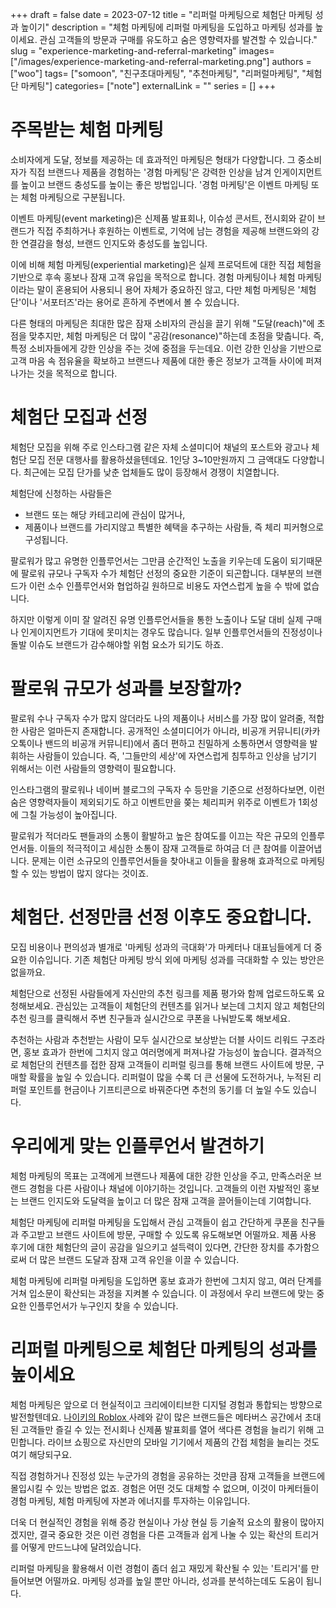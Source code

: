 +++ 
draft = false
date = 2023-07-12
title = "리퍼럴 마케팅으로 체험단 마케팅 성과 높이기"
description = "체험 마케팅에 리퍼럴 마케팅을 도입하고 마케팅 성과를 높이세요. 관심 고객들의 방문과 구매를 유도하고 숨은 영향력자를 발견할 수 있습니다."
slug = "experience-marketing-and-referral-marketing"
images= ["/images/experience-marketing-and-referral-marketing.png"]
authors = ["woo"]
tags= ["somoon", "친구초대마케팅", "추천마케팅", "리퍼럴마케팅", "체험단 마케팅"]
categories= ["note"]
externalLink = ""
series = []
+++


# 주목받는 체험 마케팅
소비자에게 도달, 정보를 제공하는 데 효과적인 마케팅은 형태가 다양합니다. 그 중소비자가 직접 브랜드나 제품을 경험하는 '경험 마케팅'은 강력한 인상을 남겨 인게이지먼트를 높이고 브랜드 충성도를 높이는 좋은 방법입니다. '경험 마케팅'은 이벤트 마케팅 또는 체험 마케팅으로 구분됩니다. 

이벤트 마케팅(event marketing)은 신제품 발표회나, 이슈성 콘서트, 전시회와 같이 브랜드가 직접 주최하거나 후원하는 이벤트로, 기억에 남는 경험을 제공해 브랜드와의 강한 연결감을 형성, 브랜드 인지도와 충성도를 높입니다. 

이에 비해 체험 마케팅(experiential marketing)은 실제 프로덕트에 대한 직접 체험을 기반으로 후속 홍보나 잠재 고객 유입을 목적으로 합니다. 경험 마케팅이나 체험 마케팅이라는 말이 혼용되어 사용되니 용어 자체가 중요하진 않고, 다만 체험 마케팅은 '체험단'이나 '서포터즈'라는 용어로 흔하게 주변에서 볼 수 있습니다.  

다른 형태의 마케팅은 최대한 많은 잠재 소비자의 관심을 끌기 위해 "도달(reach)"에 초점을 맞추지만, 체험 마케팅은 더 많이 "공감(resonance)"하는데 초점을 맞춥니다. 즉, 특정 소비자들에게 강한 인상을 주는 것에 중점을 두는데요. 이런 강한 인상을 기반으로 고객 마음 속 점유율을 확보하고 브랜드나 제품에 대한 좋은 정보가 고객들 사이에 퍼져나가는 것을 목적으로 합니다. 

# 체험단 모집과 선정
체험단 모집을 위해 주로 인스타그램 같은 자체 소셜미디어 채널의 포스트와 광고나 체험단 모집 전문 대행사를 활용하셨을텐데요. 1인당 3~10만원까지 그 금액대도 다양합니다. 최근에는 모집 단가를 낮춘 업체들도 많이 등장해서 경쟁이 치열합니다.

체험단에 신청하는 사람들은 
- 브랜드 또는 해당 카테고리에 관심이 많거나, 
- 제품이나 브랜드를 가리지않고 특별한 혜택을 추구하는 사람들, 즉 체리 피커형으로 구성됩니다. 

팔로워가 많고 유명한 인플루언서는 그만큼 순간적인 노출을 키우는데 도움이 되기때문에 팔로워 규모나 구독자 수가 체험단 선정의 중요한 기준이 되곤합니다. 대부분의 브랜드가 이런 소수 인플루언서와 협업하길 원하므로 비용도 자연스럽게 높을 수 밖에 없습니다.

하지만 이렇게 이미 잘 알려진 유명 인플루언서들을 통한 노출이나 도달 대비 실제 구매나 인게이지먼트가 기대에 못미치는 경우도 많습니다. 일부 인플루언서들의 진정성이나 돌발 이슈도 브랜드가 감수해야할 위험 요소가 되기도 하죠. 

# 팔로워 규모가 성과를 보장할까?
팔로워 수나 구독자 수가 많지 않더라도 나의 제품이나 서비스를 가장 많이 알려줄, 적합한 사람은 얼마든지 존재합니다. 공개적인 소셜미디어가 아니라, 비공개 커뮤니티(카카오톡이나 밴드의 비공개 커뮤니티)에서 좀더 편하고 친밀하게 소통하면서 영향력을 발휘하는 사람들이 있습니다. 즉,  '그들만의 세상'에 자연스럽게 침투하고 인상을 남기기 위해서는 이런 사람들의 영향력이 필요합니다. 

인스타그램의 팔로워나 네이버 블로그의 구독자 수 등만을 기준으로 선정하다보면, 이런 숨은 영향력자들이 제외되기도 하고 이벤트만을 쫒는 체리피커 위주로 이벤트가 1회성에 그칠 가능성이 높아집니다. 

팔로워가 적더라도 팬들과의 소통이 활발하고 높은 참여도를 이끄는 작은 규모의 인플루언서들. 이들의 적극적이고 세심한 소통이 잠재 고객들로 하여금 더 큰 참여를 이끌어냅니다. 문제는 이런 소규모의 인플루언서들을 찾아내고 이들을 활용해 효과적으로 마케팅할 수 있는 방법이 많지 않다는 것이죠.

# 체험단. 선정만큼 선정 이후도 중요합니다.
모집 비용이나 편의성과 별개로 '마케팅 성과의 극대화'가 마케터나 대표님들에게 더 중요한 이슈입니다. 기존 체험단 마케팅 방식 외에 마케팅 성과를 극대화할 수 있는 방안은 없을까요.

체험단으로 선정된 사람들에게 자신만의 추천 링크를 제품 평가와 함께 업로드하도록 요청해보세요. 관심있는 고객들이 체험단의 컨텐츠를 읽거나 보는데 그치지 않고 체험단의 추천 링크를 클릭해서 주변 친구들과 실시간으로 쿠폰을 나눠받도록 해보세요. 

추천하는 사람과 추천받는 사람이 모두 실시간으로 보상받는 더블 사이드 리워드 구조라면, 홍보 효과가 한번에 그치지 않고 여러명에게 퍼져나갈 가능성이 높습니다. 결과적으로 체험단의 컨텐츠를 접한 잠재 고객들이 리퍼럴 링크를 통해 브랜드 사이트에 방문, 구매할 확률을 높일 수 있습니다. 리퍼럴이 많을 수록 더 큰 선물에 도전하거나, 누적된 리퍼럴 포인트를 현금이나 기프티콘으로 바꿔준다면 추천의 동기를 더 높일 수도 있습니다. 

# 우리에게 맞는 인플루언서 발견하기
체험 마케팅의 목표는 고객에게 브랜드나 제품에 대한 강한 인상을 주고, 만족스러운 브랜드 경험을 다른 사람이나 채널에 이야기하는 것입니다. 고객들의 이런 자발적인 홍보는 브랜드 인지도와 도달력을 높이고 더 많은 잠재 고객을 끌어들이는데 기여합니다.

체험단 마케팅에 리퍼럴 마케팅을 도입해서 관심 고객들이 쉽고 간단하게 쿠폰을 친구들과 주고받고 브랜드 사이트에 방문, 구매할 수 있도록 유도해보면 어떨까요. 제품 사용 후기에 대한 체험단의 글이 공감을 일으키고 설득력이 있다면, 간단한 장치를 추가함으로써 더 많은 브랜드 도달과 잠재 고객 유인을 이끌 수 있습니다. 

체험 마케팅에 리퍼럴 마케팅을 도입하면 홍보 효과가 한번에 그치지 않고, 여러 단계를 거쳐 입소문이 확산되는 과정을 지켜볼 수 있습니다. 이 과정에서 우리 브랜드에 맞는 중요한 인플루언서가 누구인지 찾을 수 있습니다. 

# 리퍼럴 마케팅으로 체험단 마케팅의 성과를 높이세요
체험 마케팅은 앞으로 더 현실적이고 크리에이티브한 디지털 경험과 통합되는 방향으로 발전할텐데요. <a href="https://www.nike.com/kr/kids/nikeland-roblox">나이키의 Roblox </a>사례와 같이 많은 브랜드들은 메타버스 공간에서 초대된 고객들만 즐길 수 있는 전시회나 신제품 발표회를 열어 색다른 경험을 늘리기 위해 고민합니다. 라이브 쇼핑으로 자신만의 모바일 기기에서 제품의 간접 체험을 늘리는 것도 여기 해당되구요.

직접 경험하거나 진정성 있는 누군가의 경험을 공유하는 것만큼 잠재 고객들을 브랜드에 몰입시킬 수 있는 방법은 없죠. 경험은 어떤 것도 대체할 수 없으며, 이것이 마케터들이 경험 마케팅, 체험 마케팅에 자본과 에너지를 투자하는 이유입니다. 

더욱 더 현실적인 경험을 위해 증강 현실이나 가상 현실 등 기술적 요소의 활용이 많아지겠지만, 결국 중요한 것은 이런 경험을 다른 고객들과 쉽게 나눌 수 있는 확산의 트리거를 어떻게 만드느냐에 달려있습니다.

리퍼럴 마케팅을 활용해서 이런 경험이 좀더 쉽고 재밌게 확산될 수 있는 '트리거'를 만들어보면 어떨까요. 마케팅 성과를 높일 뿐만 아니라, 성과를 분석하는데도 도움이 됩니다. 


<!-- <a href="https://somoon.io" rel="noreferrer">소문(Somoon)</a>은 친구 초대하는 리퍼럴 마케팅으로 체험 마케팅의 성과를 높일 수 있는 기회를 제공합니다. 간단한 친구 초대 프로그램을 플러그인으로 설치하고 체험단을 모집하는 순간부터 홍보를 시작하세요. 체험단 컨텐츠를 활용한 2차 리퍼럴 마케팅으로 마케팅 효과를 더 높일 수 있습니다. </p><div class="kg-card kg-button-card kg-align-left"><a href="https://tally.so#tally-open=waex9Z&amp;tally-layout=modal&amp;tally-emoji-text=📩&amp;tally-emoji-animation=wave" class="kg-btn kg-btn-accent">문의 남기기</a></div> -->


<iframe
    data-tally-src="https://tally.so/embed/3jpLo9?hideTitle=1&transparentBackground=1&dynamicHeight=1"
    loading="lazy"
    width="100%"
    height="200"
    frameborder="0"
    marginheight="0"
    marginwidth="0"
    title="wooworks 메시지와 구독 신청"
  ></iframe>
  <script>
    var d = document,
      w = "https://tally.so/widgets/embed.js",
      v = function () {
        if (typeof Tally !== "undefined") Tally.loadEmbeds();
        else
          d.querySelectorAll("iframe[data-tally-src]:not([src])")
            .forEach(function (e) {
              e.src = e.dataset.tallySrc;
            });
      };
    if (typeof Tally !== "undefined") v();
    else if (d.querySelector('script[src="' + w + '"]') == null) {
      var s = d.createElement("script");
      s.src = w;
      s.onload = v;
      s.onerror = v;
      d.body.appendChild(s);
    }
  </script>